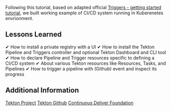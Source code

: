 Following this tutorial, based on adapted official [Triggers - getting started tutorial](https://github.com/tektoncd/triggers/blob/master/docs/getting-started/README.md), we built working example of CI/CD system running in Kuberenetes envrionment.

## Lessons Learned

✔ How to install a private registry with a UI
✔ How to install the Tekton Pipeline and Triggers controller and optional Tekton Dashboard and CLI tool
✔ How to declare Pipeline and Trigger resources specific to defining a CI/CD system
✔ About various Tekton resources like Resources, Tasks, and Pipelines
✔ How to trigger a pipeline with (Github) event and inspect its progress

## Additional Information
[Tekton Project](https://tekton.dev/)
[Tekton Github](https://github.com/tektoncd)
[Continuous Deliver Foundation](https://cd.foundation/)

